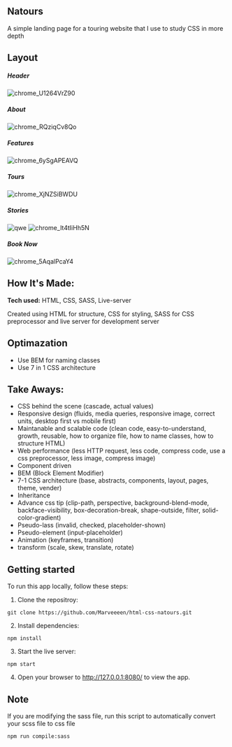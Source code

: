 ## Natours

A simple landing page for a touring website that I use to study CSS in more depth

## Layout
##### Header
![chrome_U1264VrZ90](https://user-images.githubusercontent.com/97417405/226162242-e31b9b71-259f-40dd-be2a-ca07049ecf71.gif)

##### About
![chrome_RQziqCv8Qo](https://user-images.githubusercontent.com/97417405/226162329-08cfff01-3455-437d-b916-f7bbc89cd420.gif)

##### Features
![chrome_6ySgAPEAVQ](https://user-images.githubusercontent.com/97417405/226162374-b3903975-1358-4802-b87c-b2afffcef4b5.gif)

##### Tours
![chrome_XjNZSiBWDU](https://user-images.githubusercontent.com/97417405/226162480-adb23b5e-df05-4084-b941-d7f45bf29565.gif)

##### Stories
![qwe](https://user-images.githubusercontent.com/97417405/226162918-b8f36411-246e-4f37-b1be-ce8b91eb42cc.jpg)
![chrome_It4tIiHh5N](https://user-images.githubusercontent.com/97417405/226162867-d66c936b-2397-4368-ad63-fdd78cf50a7a.jpg)

##### Book Now
![chrome_5AqalPcaY4](https://user-images.githubusercontent.com/97417405/226162741-b1646f2b-c95e-4617-b27a-7cda96ebb366.gif)


## How It's Made:

**Tech used:** HTML, CSS, SASS, Live-server

Created using HTML for structure, CSS for styling, SASS for CSS preprocessor and live server for development server

## Optimazation

- Use BEM for naming classes
- Use 7 in 1 CSS architecture

## Take Aways:

- CSS behind the scene (cascade, actual values)
- Responsive design (fluids, media queries, responsive image, correct units, desktop first vs mobile first)
- Maintanable and scalable code (clean code, easy-to-understand, growth, reusable, how to organize file, how to name classes, how to structure HTML)
- Web performance (less HTTP request, less code, compress code, use a css preprocessor, less image, compress image)
- Component driven
- BEM (Block Element Modifier)
- 7-1 CSS architecture (base, abstracts, components, layout, pages, theme, vender)
- Inheritance
- Advance css tip (clip-path, perspective, background-blend-mode, backface-visibility, box-decoration-break, shape-outside, filter, solid-color-gradient)
- Pseudo-lass (invalid, checked, placeholder-shown)
- Pseudo-element (input-placeholder)
- Animation (keyframes, transition)
- transform (scale, skew, translate, rotate)

## Getting started

To run this app locally, follow these steps:

1. Clone the repositroy:

```
git clone https://github.com/Marveeeen/html-css-natours.git
```

2. Install dependencies:

```
npm install
```

3. Start the live server:

```
npm start
```

4. Open your browser to http://127.0.0.1:8080/ to view the app.

## Note

If you are modifying the sass file, run this script to automatically convert your scss file to css file

```
npm run compile:sass
```
